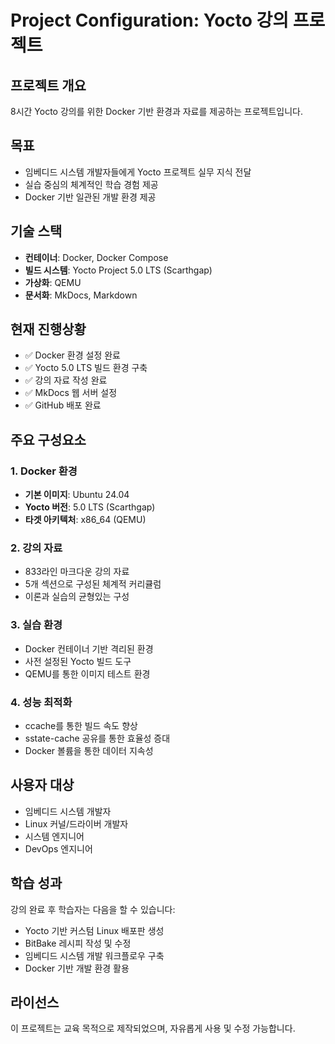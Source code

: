 # Project Configuration: Yocto 강의 프로젝트

## 프로젝트 개요

8시간 Yocto 강의를 위한 Docker 기반 환경과 자료를 제공하는 프로젝트입니다.

## 목표
- 임베디드 시스템 개발자들에게 Yocto 프로젝트 실무 지식 전달
- 실습 중심의 체계적인 학습 경험 제공
- Docker 기반 일관된 개발 환경 제공

## 기술 스택
- **컨테이너**: Docker, Docker Compose
- **빌드 시스템**: Yocto Project 5.0 LTS (Scarthgap)
- **가상화**: QEMU
- **문서화**: MkDocs, Markdown

## 현재 진행상황
- ✅ Docker 환경 설정 완료
- ✅ Yocto 5.0 LTS 빌드 환경 구축
- ✅ 강의 자료 작성 완료
- ✅ MkDocs 웹 서버 설정
- ✅ GitHub 배포 완료

## 주요 구성요소

### 1. Docker 환경
- **기본 이미지**: Ubuntu 24.04
- **Yocto 버전**: 5.0 LTS (Scarthgap)
- **타겟 아키텍처**: x86_64 (QEMU)

### 2. 강의 자료
- 833라인 마크다운 강의 자료
- 5개 섹션으로 구성된 체계적 커리큘럼
- 이론과 실습의 균형있는 구성

### 3. 실습 환경
- Docker 컨테이너 기반 격리된 환경
- 사전 설정된 Yocto 빌드 도구
- QEMU를 통한 이미지 테스트 환경

### 4. 성능 최적화
- ccache를 통한 빌드 속도 향상
- sstate-cache 공유를 통한 효율성 증대
- Docker 볼륨을 통한 데이터 지속성

## 사용자 대상
- 임베디드 시스템 개발자
- Linux 커널/드라이버 개발자
- 시스템 엔지니어
- DevOps 엔지니어

## 학습 성과
강의 완료 후 학습자는 다음을 할 수 있습니다:
- Yocto 기반 커스텀 Linux 배포판 생성
- BitBake 레시피 작성 및 수정
- 임베디드 시스템 개발 워크플로우 구축
- Docker 기반 개발 환경 활용

## 라이선스
이 프로젝트는 교육 목적으로 제작되었으며, 자유롭게 사용 및 수정 가능합니다.
